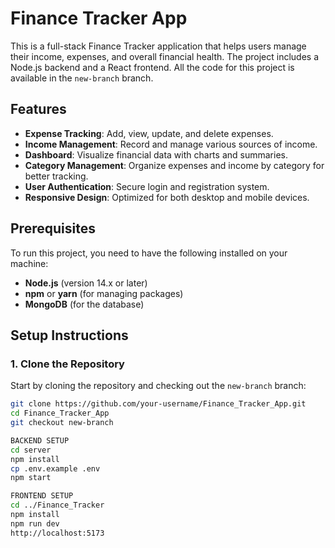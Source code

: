 # Finance Tracker App

This is a full-stack Finance Tracker application that helps users manage their income, expenses, and overall financial health. The project includes a Node.js backend and a React frontend. All the code for this project is available in the `new-branch` branch.

## Features

- **Expense Tracking**: Add, view, update, and delete expenses.
- **Income Management**: Record and manage various sources of income.
- **Dashboard**: Visualize financial data with charts and summaries.
- **Category Management**: Organize expenses and income by category for better tracking.
- **User Authentication**: Secure login and registration system.
- **Responsive Design**: Optimized for both desktop and mobile devices.

## Prerequisites

To run this project, you need to have the following installed on your machine:

- **Node.js** (version 14.x or later)
- **npm** or **yarn** (for managing packages)
- **MongoDB** (for the database)

## Setup Instructions

### 1. Clone the Repository

Start by cloning the repository and checking out the `new-branch` branch:

```bash
git clone https://github.com/your-username/Finance_Tracker_App.git
cd Finance_Tracker_App
git checkout new-branch

BACKEND SETUP
cd server
npm install
cp .env.example .env
npm start

FRONTEND SETUP
cd ../Finance_Tracker
npm install
npm run dev
http://localhost:5173


